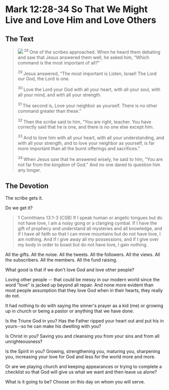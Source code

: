 # Mark 12:28-34 So That We Might Live and Love Him and Love Others

## The Text

><img class="intro-right" src="/images/art-mark.jpg"><sup> 28 </sup> One of the scribes approached. When he heard them debating and saw that Jesus answered them well, he asked him, “Which command is the most important of all?” 
>
><sup> 29 </sup> Jesus answered, “The most important is Listen, Israel! The Lord our God, the Lord is one. 
>
><sup> 30 </sup> Love the Lord your God with all your heart, with all your soul, with all your mind, and with all your strength. 
>
><sup> 31 </sup> The second is, Love your neighbor as yourself. There is no other command greater than these.” 
>
><sup> 32 </sup> Then the scribe said to him, “You are right, teacher. You have correctly said that he is one, and there is no one else except him. 
>
><sup> 33 </sup> And to love him with all your heart, with all your understanding, and with all your strength, and to love your neighbor as yourself, is far more important than all the burnt offerings and sacrifices.” 
>
><sup> 34 </sup> When Jesus saw that he answered wisely, he said to him, “You are not far from the kingdom of God.” And no one dared to question him any longer. 

## The Devotion

The scribe gets it.

Do we get it?

>1 Corinthians 13:1-3 (CSB) If I speak human or angelic tongues but do not have love, I am a noisy gong or a clanging cymbal. If I have the gift of prophecy and understand all mysteries and all knowledge, and if I have all faith so that I can move mountains but do not have love, I am nothing. And if I give away all my possessions, and if I give over my body in order to boast but do not have love, I gain nothing.

All the gifts. All the noise. All the tweets. All the followers. All the views. All the subscribers. All the members. All the fund raising. 

What good is that if we don't love God and love other people?

Loving other people -- that could be messy in our modern world since the word "love" is jacked up beyond all repair. And none more evident than most people assumption that they love God when in their hearts, they really do not.

It had nothing to do with saying the sinner's prayer as a kid (me) or growing up in church or being a pastor or anything that we have done. 

Is the Triune God in you? Has the Father ripped your heart out and put his in yours--so he can make his dwelling with you? 

Is Christ in you? Saving you and cleansing you from your sins and from all unrighteousness?

Is the Spirit in you? Growing, strengthening you, maturing you, sharpening you, increasing your love for God and less for the world more and more.

Or are we playing church and keeping appearances or trying to complete a checklist so that God will give us what we want and then leave us alone?

What is it going to be? Choose on this day on whom you will serve.
